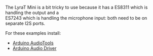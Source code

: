 The LyraT Mini is a bit tricky to use because it has a ES8311 which is handling the output and a  
ES7243 which is handling the microphone input: both need to be on separate I2S ports.

For these examples install:

- [Arduino AudioTools](https://github.com/pschatzmann/arduino-audio-tools)
- [Arduino Audio Driver](https://github.com/pschatzmann/arduino-audio-driver)